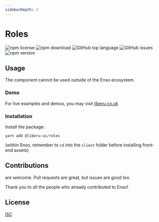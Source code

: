 ```yaml
---
sidebarDepth: 3
---
```


# Roles

![npm license](https://img.shields.io/npm/l/@liberu-ui/roles.svg) 
![npm download](https://img.shields.io/npm/dm/@liberu-ui/roles.svg) 
![GitHub top language](https://img.shields.io/github/languages/top/liberu-ui/roles.svg) 
![GitHub issues](https://img.shields.io/github/issues/liberu-ui/roles.svg) 
![npm version](https://img.shields.io/npm/v/@liberu-ui/roles.svg) 

## Usage
The component cannot be used outside of the Enso ecosystem.

### Demo

For live examples and demos, you may visit [liberu.co.uk](https://www.liberu.co.uk)

### Installation

Install the package:
```
yarn add @liberu-ui/roles
```

(within Enso, remember to `cd` into the `client` folder before installing front-end assets)

## Contributions

are welcome. Pull requests are great, but issues are good too.

Thank you to all the people who already contributed to Enso!

## License

[ISC](https://opliberuurce.org/licenses/ISC)

